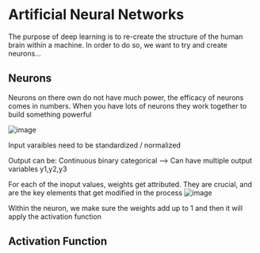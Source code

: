 <h1> Artificial Neural Networks </h1>

The purpose of deep learning is to re-create the structure of the human brain within a machine. In order to do so, we want to try and create neurons...


<h2> Neurons </h2>
Neurons on there own do not have much power, the efficacy of neurons comes in numbers. When you have lots of neurons they work together to build something powerful

![image](https://user-images.githubusercontent.com/58488172/149626331-db4aedeb-9d5a-4bd6-96bc-37aeecae5a54.png)

Input varaibles need to be standardized / normalized

Output can be:
Continuous
binary
categorical --> Can have multiple output variables y1,y2,y3


For each of the inoput values, weights get attributed. They are crucial, and are the key elements that get modified in the process
![image](https://user-images.githubusercontent.com/58488172/149626417-d095e4c0-0203-4f84-b886-408297d9db02.png)


Within the neuron, we make sure the weights add up to 1 and then it will apply the activation function 

<h2> Activation Function </h2>
